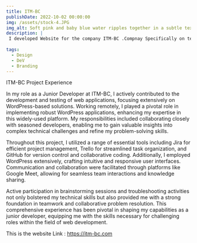 ```yaml
---
title: ITM-BC
publishDate: 2022-10-02 00:00:00
img: /assets/stock-4.JPG
img_alt: Soft pink and baby blue water ripples together in a subtle texture.
description: |
 I developed Website for the company ITM-BC .Compnay Specifically on technologies and developpement of the software skills.
  
tags:
  - Design
  - DeV
  - Branding
---
```




ITM-BC Project Experience

In my role as a Junior Developer at ITM-BC, I actively contributed to the development and testing of web applications, focusing extensively on WordPress-based solutions. Working remotely, I played a pivotal role in implementing robust WordPress applications, enhancing my expertise in this widely-used platform. My responsibilities included collaborating closely with seasoned developers, enabling me to gain valuable insights into complex technical challenges and refine my problem-solving skills.

Throughout this project, I utilized a range of essential tools including Jira for efficient project management, Trello for streamlined task organization, and GitHub for version control and collaborative coding. Additionally, I employed WordPress extensively, crafting intuitive and responsive user interfaces. Communication and collaboration were facilitated through platforms like Google Meet, allowing for seamless team interactions and knowledge sharing.

Active participation in brainstorming sessions and troubleshooting activities not only bolstered my technical skills but also provided me with a strong foundation in teamwork and collaborative problem resolution. This comprehensive experience has been pivotal in shaping my capabilities as a junior developer, equipping me with the skills necessary for challenging roles within the field of web development.

 This is the website Link : https://itm-bc.com 